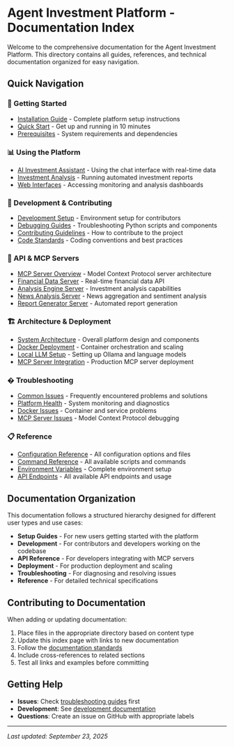 # Agent Investment Platform - Documentation Index

Welcome to the comprehensive documentation for the Agent Investment Platform. This directory contains all guides, references, and technical documentation organized for easy navigation.

## Quick Navigation

### 🚀 Getting Started
- [Installation Guide](setup/installation-guide.md) - Complete platform setup instructions
- [Quick Start](setup/quick-start.md) - Get up and running in 10 minutes
- [Prerequisites](setup/prerequisites.md) - System requirements and dependencies

### 📊 Using the Platform
- [AI Investment Assistant](setup/ollama-chat-guide.md) - Using the chat interface with real-time data
- [Investment Analysis](setup/analysis-workflow.md) - Running automated investment reports
- [Web Interfaces](setup/web-interfaces.md) - Accessing monitoring and analysis dashboards

### 🔧 Development & Contributing
- [Development Setup](development/development-setup.md) - Environment setup for contributors
- [Debugging Guides](development/debugging/) - Troubleshooting Python scripts and components
- [Contributing Guidelines](development/contributing.md) - How to contribute to the project
- [Code Standards](development/code-standards.md) - Coding conventions and best practices

### 📡 API & MCP Servers
- [MCP Server Overview](api/mcp-overview.md) - Model Context Protocol server architecture
- [Financial Data Server](api/financial-data-server.md) - Real-time financial data API
- [Analysis Engine Server](api/analysis-engine-server.md) - Investment analysis capabilities
- [News Analysis Server](api/news-analysis-server.md) - News aggregation and sentiment analysis
- [Report Generator Server](api/report-generator-server.md) - Automated report generation

### 🏗️ Architecture & Deployment
- [System Architecture](architecture.md) - Overall platform design and components
- [Docker Deployment](deployment/docker-guide.md) - Container orchestration and scaling
- [Local LLM Setup](setup/local-llm-setup.md) - Setting up Ollama and language models
- [MCP Server Integration](deployment/mcp-integration.md) - Production MCP server deployment

### �️ Troubleshooting
- [Common Issues](troubleshooting/common-issues.md) - Frequently encountered problems and solutions
- [Platform Health](troubleshooting/health-monitoring.md) - System monitoring and diagnostics
- [Docker Issues](troubleshooting/docker-troubleshooting.md) - Container and service problems
- [MCP Server Issues](troubleshooting/mcp-troubleshooting.md) - Model Context Protocol debugging

### 📋 Reference
- [Configuration Reference](reference/configuration.md) - All configuration options and files
- [Command Reference](reference/commands.md) - All available scripts and commands
- [Environment Variables](reference/environment-variables.md) - Complete environment setup
- [API Endpoints](reference/api-endpoints.md) - All available API endpoints and usage

## Documentation Organization

This documentation follows a structured hierarchy designed for different user types and use cases:

- **Setup Guides** - For new users getting started with the platform
- **Development** - For contributors and developers working on the codebase
- **API Reference** - For developers integrating with MCP servers
- **Deployment** - For production deployment and scaling
- **Troubleshooting** - For diagnosing and resolving issues
- **Reference** - For detailed technical specifications

## Contributing to Documentation

When adding or updating documentation:

1. Place files in the appropriate directory based on content type
2. Update this index page with links to new documentation
3. Follow the [documentation standards](development/documentation-standards.md)
4. Include cross-references to related sections
5. Test all links and examples before committing

## Getting Help

- **Issues**: Check [troubleshooting guides](troubleshooting/) first
- **Development**: See [development documentation](development/)
- **Questions**: Create an issue on GitHub with appropriate labels

---

*Last updated: September 23, 2025*
